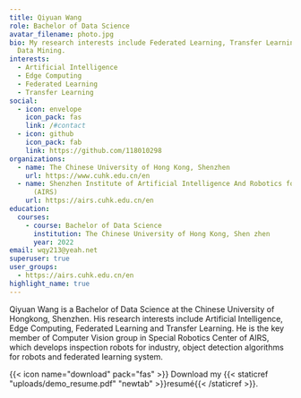 ```yaml
---
title: Qiyuan Wang
role: Bachelor of Data Science
avatar_filename: photo.jpg
bio: My research interests include Federated Learning, Transfer Learning and
  Data Mining.
interests:
  - Artificial Intelligence
  - Edge Computing
  - Federated Learning
  - Transfer Learning
social:
  - icon: envelope
    icon_pack: fas
    link: /#contact
  - icon: github
    icon_pack: fab
    link: https://github.com/118010298
organizations:
  - name: The Chinese University of Hong Kong, Shenzhen
    url: https://www.cuhk.edu.cn/en
  - name: Shenzhen Institute of Artificial Intelligence And Robotics for Society
      (AIRS)
    url: https://airs.cuhk.edu.cn/en
education:
  courses:
    - course: Bachelor of Data Science
      institution: The Chinese University of Hong Kong, Shen zhen
      year: 2022
email: wqy213@yeah.net
superuser: true
user_groups:
  - https://airs.cuhk.edu.cn/en
highlight_name: true
---
```

Qiyuan Wang is a Bachelor of Data Science at the Chinese University of Hongkong, Shenzhen. His research interests include Artificial Intelligence, Edge Computing, Federated Learning and Transfer Learning. He is the key member of Computer Vision group in Special Robotics Center of AIRS, which develops inspection robots for industry, object detection algorithms for robots and federated learning system.



{{< icon name="download" pack="fas" >}} Download my {{< staticref "uploads/demo_resume.pdf" "newtab" >}}resumé{{< /staticref >}}.